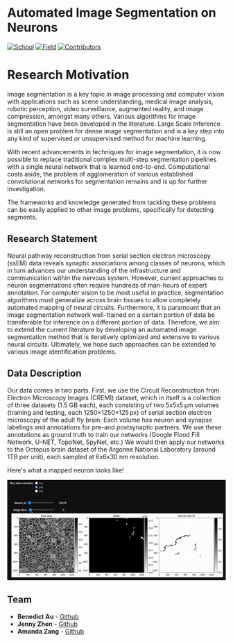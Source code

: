 # Automated Image Segmentation on Neurons

[![School](https://img.shields.io/badge/UChicago-MSCA-red)]() [![Field](https://img.shields.io/badge/Field-ComputerVision-lightgray)]()  [![Contributors](https://img.shields.io/badge/Contributors-3-green)]()

# Research Motivation

Image segmentation is a key topic in image processing and computer vision with applications such as scene understanding, medical image analysis, robotic perception, video surveillance, augmented reality, and image compression, amongst many others. Various algorithms for image segmentation have been developed in the literature. Large Scale Inference is still an open problem for dense image segmentation and is a key step into any kind of supervised or unsupervised method for machine learning.

With recent advancements in techniques for image segmentation, it is now possible to replace traditional complex multi-step segmentation pipelines with a single neural network that is learned end-to-end. Computational costs aside, the problem of agglomeration of various established convolutional networks for segmentation remains and is up for further investigation.

The frameworks and knowledge generated from tackling these problems can be easily applied to other image problems, specifically for detecting segments.


## Research Statement

Neural pathway reconstruction from serial section electron microscopy (ssEM) data reveals synaptic associations among classes of neurons, which in turn advances our understanding of the infrastructure and communication within the nervous system. However, current approaches to neuron segmentations often require hundreds of man-hours of expert annotation. For computer vision to be most useful in practice, segmentation algorithms must generalize across brain tissues to allow completely automated mapping of neural circuits. Furthermore, it is paramount that an image segmentation network well-trained on a certain portion of data be transferable for inference on a different portion of data. Therefore, we aim to extend the current literature by developing an automated image segmentation method that is iteratively optimized and extensive to various neural circuits. Ultimately, we hope such approaches can be extended to various image identification problems.

## Data Description

Our data comes in two parts. First, we use the Circuit Reconstruction from Electron Microscopy Images (CREMI) dataset, which in itself is a collection of three datasets (1.5 GB each), each consisting of two 5x5x5 μm volumes (training and testing, each 1250×1250×125 px) of serial section electron microscopy of the adult fly brain. Each volume has neuron and synapse labelings and annotations for pre-and postsynaptic partners. We use these annotations as ground truth to train our networks (Google Flood Fill Network, U-NET, TopoNet, SpyNet, etc.) We would then apply our networks to the Octopus brain dataset of the Argonne National Laboratory (around 1TB per unit), each sampled at 6x6x30 nm resolution.

Here's what a mapped neuron looks like!

![CREMINeuronViewer Demo](demo/CREMINeuronViewer.gif)



## Team
- **Benedict Au** - [Github](https://github.com/benedictau1993/)
- **Jenny Zhen** - [Github](https://github.com/JennyZhen95)
- **Amanda Zang** - [Github](https://github.com/AmandaZang)
